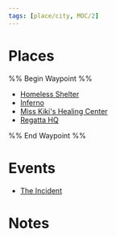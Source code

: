 ```yaml
---
tags: [place/city, MOC/2]
---
```


# Places
%% Begin Waypoint %%
- [Homeless Shelter](./Homeless%20Shelter.md#)
- [Inferno](./Inferno.md#)
- [Miss Kiki's Healing Center](./Miss%20Kiki's%20Healing%20Center.md#)
- [Regatta HQ](./Regatta%20HQ.md#)

%% End Waypoint %%
# Events
- [The Incident](../../Events/The%20Incident.md#)

# Notes